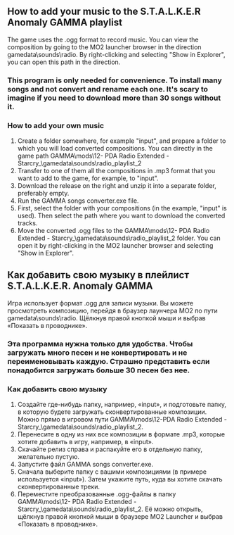 ## How to add your music to the S.T.A.L.K.E.R Anomaly GAMMA playlist

The game uses the .ogg format to record music. You can view the composition by going to the MO2 launcher browser in the direction gamedata\sounds\radio. By right-clicking and selecting "Show in Explorer", you can open this path in the direction.

### This program is only needed for convenience. To install many songs and not convert and rename each one. It's scary to imagine if you need to download more than 30 songs without it.

### How to add your own music

1. Create a folder somewhere, for example "input", and prepare a folder to which you will load converted compositions. You can directly in the game path GAMMA\mods\12- PDA Radio Extended - Starcry_\gamedata\sounds\radio\_playlist_2
2. Transfer to one of them all the compositions in .mp3 format that you want to add to the game, for example, to "input".
3. Download the release on the right and unzip it into a separate folder, preferably empty.
4. Run the GAMMA songs converter.exe file.
5. First, select the folder with your compositions (in the example, "input" is used). Then select the path where you want to download the converted tracks.
6. Move the converted .ogg files to the GAMMA\mods\12- PDA Radio Extended - Starcry_\gamedata\sounds\radio\_playlist_2 folder. You can open it by right-clicking in the MO2 launcher browser and selecting "Show in Explorer".

## Как добавить свою музыку в плейлист S.T.A.L.K.E.R. Anomaly GAMMA

Игра использует формат .ogg для записи музыки. Вы можете просмотреть композицию, перейдя в браузер лаунчера MO2 по пути gamedata\sounds\radio. Щёлкнув правой кнопкой мыши и выбрав «Показать в проводнике».

### Эта программа нужна только для удобства. Чтобы загружать много песен и не конвертировать и не переименовывать каждую. Страшно представить если понадобится загружать больше 30 песен без нее.

### Как добавить свою музыку

1. Создайте где-нибудь папку, например, «input», и подготовьте папку, в которую будете загружать сконвертированные композиции. Можно прямо в игровом пути GAMMA\mods\12-PDA Radio Extended - Starcry_\gamedata\sounds\radio\_playlist_2.
2. Перенесите в одну из них все композиции в формате .mp3, которые хотите добавить в игру, например, в «input».
3. Скачайте релиз справа и распакуйте его в отдельную папку, желательно пустую.
4. Запустите файл GAMMA songs converter.exe.
5. Сначала выберите папку с вашими композициями (в примере используется «input»). Затем укажите путь, куда вы хотите скачать сконвертированные треки.
6. Переместите преобразованные .ogg-файлы в папку GAMMA\mods\12- PDA Radio Extended - Starcry_\gamedata\sounds\radio\_playlist_2. Её можно открыть, щёлкнув правой кнопкой мыши в браузере MO2 Launcher и выбрав «Показать в проводнике».
